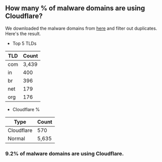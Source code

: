 ## How many % of malware domains are using Cloudflare?


We downloaded the malware domains from [here](https://urlhaus.abuse.ch) and filter out duplicates.
Here's the result.


[//]: # (start replacement)


- Top 5 TLDs

| TLD | Count |
| --- | --- |
| com | 3,439 |
| in | 400 |
| br | 396 |
| net | 179 |
| org | 176 |


- Cloudflare %

| Type | Count |
| --- | --- |
| Cloudflare | 570 |
| Normal | 5,635 |


### 9.2% of malware domains are using Cloudflare.